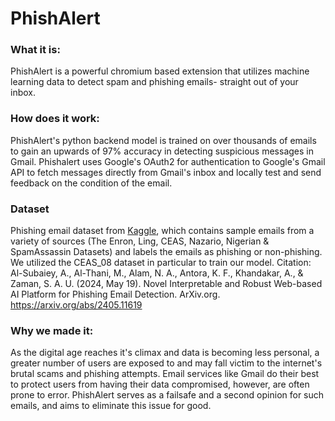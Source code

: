 # PhishAlert
### What it is:
PhishAlert is a powerful chromium based extension that utilizes machine learning data to detect spam and phishing emails- straight out of your inbox.

### How does it work:
PhishAlert's python backend model is trained on over thousands of emails to gain an upwards of 97% accuracy in detecting suspicious messages in Gmail. Phishalert uses Google's OAuth2 for authentication to Google's Gmail API to fetch messages directly from Gmail's inbox and locally test and send feedback on the condition of the email.

### Dataset
Phishing email dataset from [Kaggle](https://www.kaggle.com/datasets/naserabdullahalam/phishing-email-dataset/data?select=CEAS_08.csv), which contains sample emails from a variety of sources (The Enron, Ling, CEAS, Nazario, Nigerian & SpamAssassin Datasets) and labels the emails as phishing or non-phishing. We utilized the CEAS_08 dataset in particular to train our model.
Citation:
Al-Subaiey, A., Al-Thani, M., Alam, N. A., Antora, K. F., Khandakar, A., & Zaman, S. A. U. (2024, May 19). Novel Interpretable and Robust Web-based AI Platform for Phishing Email Detection. ArXiv.org. https://arxiv.org/abs/2405.11619

### Why we made it:
As the digital age reaches it's climax and data is becoming less personal, a greater number of users are exposed to and may fall victim to the internet's brutal scams and phishing attempts. Email services like Gmail do their best to protect users from having their data compromised, however, are often prone to error. PhishAlert serves as a failsafe and a second opinion for such emails, and aims to eliminate this issue for good.
